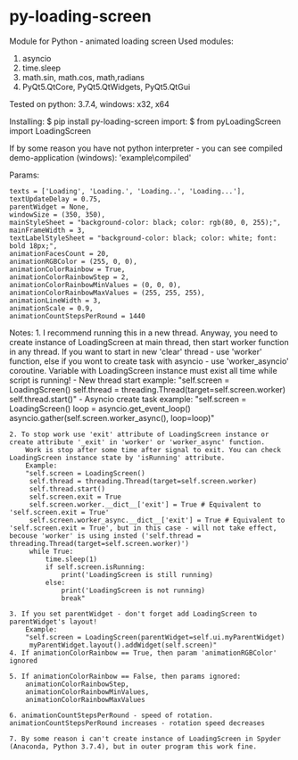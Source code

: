 # py-loading-screen

Module for Python - animated loading screen
Used modules:
  1. asyncio
  2. time.sleep
  3. math.sin, math.cos, math,radians
  4. PyQt5.QtCore, PyQt5.QtWidgets, PyQt5.QtGui

Tested on python: 3.7.4, windows: x32, x64

Installing:
    $ pip install py-loading-screen
import:
    $ from pyLoadingScreen import LoadingScreen

If by some reason you have not python interpreter - you can see compiled demo-application (windows): 'example\compiled'

Params:

    texts = ['Loading', 'Loading.', 'Loading..', 'Loading...'],
    textUpdateDelay = 0.75,
    parentWidget = None,
    windowSize = (350, 350),
    mainStyleSheet = "background-color: black; color: rgb(80, 0, 255);",
    mainFrameWidth = 3,
    textLabelStyleSheet = "background-color: black; color: white; font: bold 18px;",
    animationFacesCount = 20,
    animationRGBColor = (255, 0, 0),
    animationColorRainbow = True,
    animationColorRainbowStep = 2,
    animationColorRainbowMinValues = (0, 0, 0),
    animationColorRainbowMaxValues = (255, 255, 255),
    animationLineWidth = 3,
    animationScale = 0.9,
    animationCountStepsPerRound = 1440


Notes:
    1. I recommend running this in a new thread. Anyway, you need to create instance of LoadingScreen at main thread, then start worker function in any thread.
        If you want to start in new 'clear' thread - use 'worker' function, else if you wont to create task with asyncio - use 'worker_asyncio' coroutine.
        Variable with LoadingScreen instance must exist all time while script is running!
        - New thread start example:
        "self.screen = LoadingScreen()
         self.thread = threading.Thread(target=self.screen.worker)
         self.thread.start()"
        - Asyncio create task example:
        "self.screen = LoadingScreen()
         loop = asyncio.get_event_loop()
         asyncio.gather(self.screen.worker_async(), loop=loop)"
    
    2. To stop work use 'exit' attribute of LoadingScreen instance or create attribute '_exit' in 'worker' or 'worker_async' function.
        Work is stop after some time after signal to exit. You can check LoadingScreen instance state by 'isRunning' attribute.
        Example:
        "self.screen = LoadingScreen()
         self.thread = threading.Thread(target=self.screen.worker)
         self.thread.start()
         self.screen.exit = True
         self.screen.worker.__dict__['exit'] = True # Equivalent to 'self.screen.exit = True'
         self.screen.worker_async.__dict__['exit'] = True # Equivalent to 'self.screen.exit = True', but in this case - will not take effect, becouse 'worker' is using insted ('self.thread = threading.Thread(target=self.screen.worker)')
         while True:
             time.sleep(1)
             if self.screen.isRunning:
                 print('LoadingScreen is still running)
             else:
                 print('LoadingScreen is not running)
                 break"

    3. If you set parentWidget - don't forget add LoadingScreen to parentWidget's layout!
        Example:
        "self.screen = LoadingScreen(parentWidget=self.ui.myParentWidget)
         myParentWidget.layout().addWidget(self.screen)"
    4. If animationColorRainbow == True, then param 'animationRGBColor' ignored

    5. If animationColorRainbow == False, then params ignored:
        animationColorRainbowStep,
        animationColorRainbowMinValues,
        animationColorRainbowMaxValues
    
    6. animationCountStepsPerRound - speed of rotation. animationCountStepsPerRound increases - rotation speed decreases
    
    7. By some reason i can't create instance of LoadingScreen in Spyder (Anaconda, Python 3.7.4), but in outer program this work fine.




































